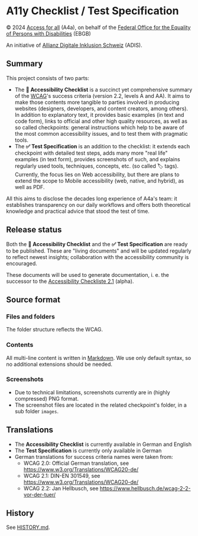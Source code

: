 # A11y Checklist / Test Specification

© 2024 [Access for all](https://access-for-all.ch/) (A4a), on behalf of the [Federal Office for the Equality of Persons with Disabilities](https://www.edi.admin.ch/ebgb) (EBGB)

An initiative of [Allianz Digitale Inklusion Schweiz](https://www.adis.ch/) (ADIS).

## Summary

This project consists of two parts:

- The **📜 Accessibility Checklist** is a succinct yet comprehensive summary of the [WCAG](https://www.w3.org/WAI/standards-guidelines/wcag/)'s success criteria (version 2.2, levels A and AA). It aims to make those contents more tangible to parties involved in producing websites (designers, developers, and content creators, among others). In addition to explanatory text, it provides basic examples (in text and code form), links to official and other high quality resources, as well as so called checkpoints: general instructions which help to be aware of the most common accessibility issues, and to test them with pragmatic tools.
- The **✅ Test Specification** is an addition to the checklist: it extends each checkpoint with detailed test steps, adds many more "real life" examples (in text form), provides screenshots of such, and explains regularly used tools, techniques, concepts, etc. (so called 🏷️ tags). Currently, the focus lies on Web accessibility, but there are plans to extend the scope to Mobile accessibility (web, native, and hybrid), as well as PDF.

All this aims to disclose the decades long experience of A4a's team: it establishes transparency on our daily workflows and offers both theoretical knowledge and practical advice that stood the test of time.

## Release status

Both the **📜 Accessibility Checklist** and the **✅ Test Specification** are ready to be published. These are "living documents" and will be updated regularly to reflect newest insights; collaboration with the accessibility community is encouraged.

These documents will be used to generate documentation, i. e. the successor to the [Accessibility Checkliste 2.1](https://a11y.digitaldialog.swiss/) (alpha).

## Source format

### Files and folders

The folder structure reflects the WCAG.

### Contents

All multi-line content is written in [Markdown](https://www.markdownguide.org/). We use only default syntax, so no additional extensions should be needed.

### Screenshots

- Due to technical limitations, screenshots currently are in (highly compressed) PNG format.
- The screenshot files are located in the related checkpoint's folder, in a sub folder `images`.

## Translations

- The **Accessibility Checklist** is currently available in German and English
- The **Test Specification** is currently only available in German
- German translations for success criteria names were taken from:
    - WCAG 2.0: Official German translation, see <https://www.w3.org/Translations/WCAG20-de/>
    - WCAG 2.1: DIN-EN 301549, see <https://www.w3.org/Translations/WCAG20-de/>
    - WCAG 2.2: Jan Hellbusch, see <https://www.hellbusch.de/wcag-2-2-vor-der-tuer/>

## History

See [HISTORY.md](HISTORY.md).